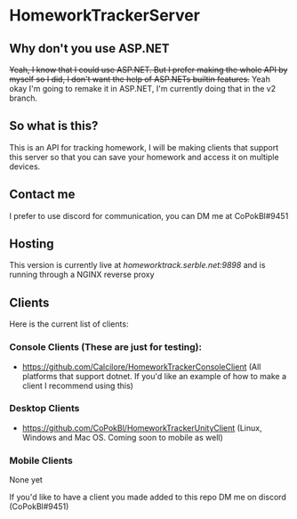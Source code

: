 # HomeworkTrackerServer

## Why don't you use ASP.NET
~~Yeah, I know that I could use ASP.NET. But I prefer making the whole API by myself so I did, I don't want the help of ASP.NETs builtin features.~~ Yeah okay I'm going to remake it in ASP.NET, I'm currently doing that in the v2 branch.

## So what is this?
This is an API for tracking homework, I will be making clients that support this server so that you can save your homework and access it on multiple devices. 

## Contact me
I prefer to use discord for communication, you can DM me at CoPokBl#9451

## Hosting
This version is currently live at *homeworktrack.serble.net:9898* and is running through a NGINX reverse proxy

## Clients
Here is the current list of clients:
### Console Clients (These are just for testing):
- https://github.com/Calcilore/HomeworkTrackerConsoleClient (All platforms that support dotnet. If you'd like an example of how to make a client I recommend using this)

### Desktop Clients
- https://github.com/CoPokBl/HomeworkTrackerUnityClient (Linux, Windows and Mac OS. Coming soon to mobile as well)

### Mobile Clients
None yet

If you'd like to have a client you made added to this repo DM me on discord (CoPokBl#9451)
